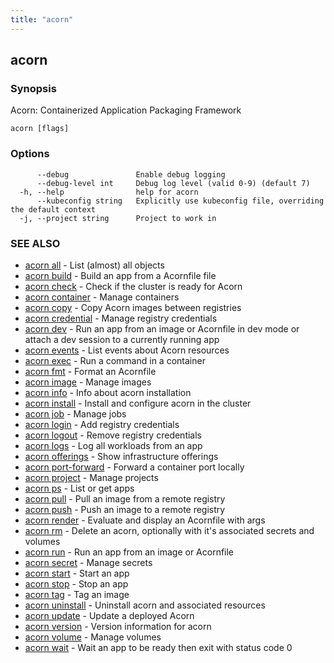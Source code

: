 ```yaml
---
title: "acorn"
---
```

## acorn



### Synopsis

Acorn: Containerized Application Packaging Framework

```
acorn [flags]
```

### Options

```
      --debug               Enable debug logging
      --debug-level int     Debug log level (valid 0-9) (default 7)
  -h, --help                help for acorn
      --kubeconfig string   Explicitly use kubeconfig file, overriding the default context
  -j, --project string      Project to work in
```

### SEE ALSO

* [acorn all](acorn_all.md)	 - List (almost) all objects
* [acorn build](acorn_build.md)	 - Build an app from a Acornfile file
* [acorn check](acorn_check.md)	 - Check if the cluster is ready for Acorn
* [acorn container](acorn_container.md)	 - Manage containers
* [acorn copy](acorn_copy.md)	 - Copy Acorn images between registries
* [acorn credential](acorn_credential.md)	 - Manage registry credentials
* [acorn dev](acorn_dev.md)	 - Run an app from an image or Acornfile in dev mode or attach a dev session to a currently running app
* [acorn events](acorn_events.md)	 - List events about Acorn resources
* [acorn exec](acorn_exec.md)	 - Run a command in a container
* [acorn fmt](acorn_fmt.md)	 - Format an Acornfile
* [acorn image](acorn_image.md)	 - Manage images
* [acorn info](acorn_info.md)	 - Info about acorn installation
* [acorn install](acorn_install.md)	 - Install and configure acorn in the cluster
* [acorn job](acorn_job.md)	 - Manage jobs
* [acorn login](acorn_login.md)	 - Add registry credentials
* [acorn logout](acorn_logout.md)	 - Remove registry credentials
* [acorn logs](acorn_logs.md)	 - Log all workloads from an app
* [acorn offerings](acorn_offerings.md)	 - Show infrastructure offerings
* [acorn port-forward](acorn_port-forward.md)	 - Forward a container port locally
* [acorn project](acorn_project.md)	 - Manage projects
* [acorn ps](acorn_ps.md)	 - List or get apps
* [acorn pull](acorn_pull.md)	 - Pull an image from a remote registry
* [acorn push](acorn_push.md)	 - Push an image to a remote registry
* [acorn render](acorn_render.md)	 - Evaluate and display an Acornfile with args
* [acorn rm](acorn_rm.md)	 - Delete an acorn, optionally with it's associated secrets and volumes
* [acorn run](acorn_run.md)	 - Run an app from an image or Acornfile
* [acorn secret](acorn_secret.md)	 - Manage secrets
* [acorn start](acorn_start.md)	 - Start an app
* [acorn stop](acorn_stop.md)	 - Stop an app
* [acorn tag](acorn_tag.md)	 - Tag an image
* [acorn uninstall](acorn_uninstall.md)	 - Uninstall acorn and associated resources
* [acorn update](acorn_update.md)	 - Update a deployed Acorn
* [acorn version](acorn_version.md)	 - Version information for acorn
* [acorn volume](acorn_volume.md)	 - Manage volumes
* [acorn wait](acorn_wait.md)	 - Wait an app to be ready then exit with status code 0

